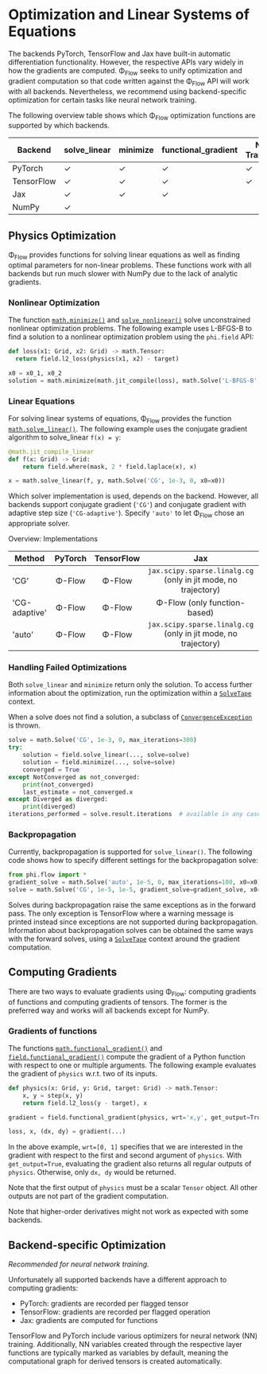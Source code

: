 # Optimization and Linear Systems of Equations
The backends PyTorch, TensorFlow and Jax have built-in automatic differentiation functionality.
However, the respective APIs vary widely in how the gradients are computed.
Φ<sub>Flow</sub> seeks to unify optimization and gradient computation so that code written against the Φ<sub>Flow</sub> API will work with all backends.
Nevertheless, we recommend using backend-specific optimization for certain tasks like neural network training.

The following overview table shows which Φ<sub>Flow</sub> optimization functions are supported by which backends.

| Backend    | solve_linear | minimize | functional_gradient | NN Training |
|------------|--------------|----------|---------------------|-------------|
| PyTorch    | ✓            | ✓        |   ✓                 |      ✓         |
| TensorFlow | ✓            | ✓        |   ✓                 |      ✓         |
| Jax        | ✓            | ✓        |   ✓                 |                |
| NumPy      | ✓            |          |                     |                |


## Physics Optimization
Φ<sub>Flow</sub> provides functions for solving linear equations as well as finding optimal parameters for non-linear problems.
These functions work with all backends but run much slower with NumPy due to the lack of analytic gradients.

### Nonlinear Optimization
The function [`math.minimize()`](phi/math/#phi.math.minimize) and [`solve_nonlinear()`](phi/math/#phi.math.solve_nonlinear) solve unconstrained nonlinear optimization problems.
The following example uses L-BFGS-B to find a solution to a nonlinear optimization problem using the `phi.field` API:
```python
def loss(x1: Grid, x2: Grid) -> math.Tensor:
  return field.l2_loss(physics(x1, x2) - target)

x0 = x0_1, x0_2
solution = math.minimize(math.jit_compile(loss), math.Solve('L-BFGS-B', 0, 1e-3, x0=x0))
```


### Linear Equations
For solving linear systems of equations, Φ<sub>Flow</sub> provides the function [`math.solve_linear()`](phi/math/#phi.math.solve_linear).
The following example uses the conjugate gradient algorithm to solve_linear `f(x) = y`:
```python
@math.jit_compile_linear
def f(x: Grid) -> Grid:
    return field.where(mask, 2 * field.laplace(x), x)

x = math.solve_linear(f, y, math.Solve('CG', 1e-3, 0, x0=x0))
```

Which solver implementation is used, depends on the backend.
However, all backends support conjugate gradient (`'CG'`) and conjugate gradient with adaptive step size (`'CG-adaptive'`).
Specify `'auto'` to let Φ<sub>Flow</sub> chose an appropriate solver.

Overview: Implementations

| Method        | PyTorch | TensorFlow |                               Jax                              |                           NumPy                          |
|---------------|:-------:|:----------:|:--------------------------------------------------------------:|:--------------------------------------------------------:|
| 'CG'          |  Φ-Flow |   Φ-Flow   | `jax.scipy.sparse.linalg.cg` (only in jit mode, no trajectory) |         `scipy.sparse.linalg.cg` (no trajectory)         |
| 'CG-adaptive' |  Φ-Flow |   Φ-Flow   |                  Φ-Flow (only function-based)                  |                          Φ-Flow                          |
| 'auto'        |  Φ-Flow |   Φ-Flow   | `jax.scipy.sparse.linalg.cg` (only in jit mode, no trajectory) | `scipy.sparse.linalg.spsolve` (only for sparse matrices) |


### Handling Failed Optimizations
Both `solve_linear` and `minimize` return only the solution.
To access further information about the optimization, run the optimization within a [`SolveTape`](phi/math/#phi.math.SolveTape) context.

When a solve does not find a solution, a subclass of [`ConvergenceException`](phi/math/#phi.math.ConvergenceException) is thrown.
```python
solve = math.Solve('CG', 1e-3, 0, max_iterations=300)
try:
    solution = field.solve_linear(..., solve=solve)
    solution = field.minimize(..., solve=solve)
    converged = True
except NotConverged as not_converged:
    print(not_converged)
    last_estimate = not_converged.x
except Diverged as diverged:
    print(diverged)
iterations_performed = solve.result.iterations  # available in any case
```

### Backpropagation
Currently, backpropagation is supported for `solve_linear()`.
The following code shows how to specify different settings for the backpropagation solve:
```python
from phi.flow import *
gradient_solve = math.Solve('auto', 1e-5, 0, max_iterations=100, x0=x0)
solve = math.Solve('CG', 1e-5, 1e-5, gradient_solve=gradient_solve, x0=None)
```
Solves during backpropagation raise the same exceptions as in the forward pass.
The only exception is TensorFlow where a warning message is printed instead since exceptions are not supported during backpropagation.
Information about backpropagation solves can be obtained the same ways with the forward solves,
using a [`SolveTape`](phi/math/#phi.math.SolveTape) context around the gradient computation.


## Computing Gradients
There are two ways to evaluate gradients using Φ<sub>Flow</sub>:
computing gradients of functions and computing gradients of tensors.
The former is the preferred way and works will all backends except for NumPy.

### Gradients of functions
The functions
[`math.functional_gradient()`](phi/math/#phi.math.functional_gradient) and
[`field.functional_gradient()`](phi/field/#phi.field.functional_gradient)
compute the gradient of a Python function with respect to one or multiple arguments.
The following example evaluates the gradient of `physics` w.r.t. two of its inputs.
```python
def physics(x: Grid, y: Grid, target: Grid) -> math.Tensor:
    x, y = step(x, y)
    return field.l2_loss(y - target), x

gradient = field.functional_gradient(physics, wrt='x,y', get_output=True)

loss, x, (dx, dy) = gradient(...)
```
In the above example, `wrt=[0, 1]` specifies that we are interested in the gradient with respect to the first and second argument of `physics`.
With `get_output=True`, evaluating the gradient also returns all regular outputs of `physics`.
Otherwise, only `dx, dy` would be returned.

Note that the first output of `physics` must be a scalar `Tensor` object.
All other outputs are not part of the gradient computation.

Note that higher-order derivatives might not work as expected with some backends.


## Backend-specific Optimization
*Recommended for neural network training.*

Unfortunately all supported backends have a different approach to computing gradients:

* PyTorch: gradients are recorded per flagged tensor
* TensorFlow: gradients are recorded per flagged operation
* Jax: gradients are computed for functions

TensorFlow and PyTorch include various optimizers for neural network (NN) training.
Additionally, NN variables created through the respective layer functions are typically marked as variables by default,
meaning the computational graph for derived tensors is created automatically.
